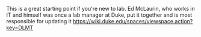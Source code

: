 This is a great starting point if you're new to lab. Ed McLaurin, who works in IT and himself was once a lab manager at Duke, put it together and is most responsible for updating it https://wiki.duke.edu/spaces/viewspace.action?key=DLMT
